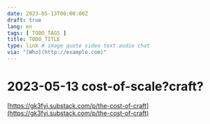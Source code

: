```yaml
---
date: 2023-05-13T00:00:00Z
draft: true
lang: en
tags: [ TODO_TAGS ]
title: TODO_TITLE
type: link # image quote video text audio chat
via: "[Who](http://example.com)"
---
```



# 2023-05-13 cost-of-scale?craft?


[https://gk3fyi.substack.com/p/the-cost-of-craft](https://gk3fyi.substack.com/p/the-cost-of-craft)

